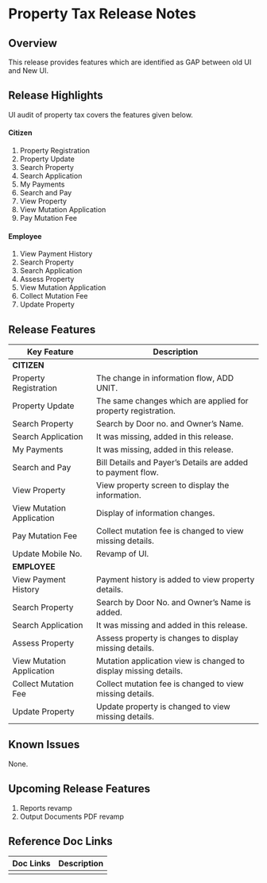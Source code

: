 # Property Tax Release Notes

## Overview <a href="#overview" id="overview"></a>

This release provides features which are identified as GAP between old UI and New UI.

## Release Highlights <a href="#release-highlights" id="release-highlights"></a>

UI audit of property tax covers the features given below.

#### Citizen <a href="#citizen" id="citizen"></a>

1. Property Registration
2. Property Update
3. Search Property
4. Search Application
5. My Payments
6. Search and Pay
7. View Property
8. View Mutation Application
9. Pay Mutation Fee

#### Employee <a href="#employee" id="employee"></a>

1. View Payment History
2. Search Property
3. Search Application
4. Assess Property
5. View Mutation Application
6. Collect Mutation Fee
7. Update Property

## Release Features <a href="#release-features" id="release-features"></a>

| Key Feature               | Description                                                      |
| ------------------------- | ---------------------------------------------------------------- |
| **CITIZEN**               |                                                                  |
| Property Registration     | The change in information flow, ADD UNIT.                        |
| Property Update           | The same changes which are applied for property registration.    |
| Search Property           | Search by Door no. and Owner’s Name.                             |
| Search Application        | It was missing, added in this release.                           |
| My Payments               | It was missing, added in this release.                           |
| Search and Pay            | Bill Details and Payer’s Details are added to payment flow.      |
| View Property             | View property screen to display the information.                 |
| View Mutation Application | Display of information changes.                                  |
| Pay Mutation Fee          | Collect mutation fee is changed to view missing details.         |
| Update Mobile No.         | Revamp of UI.                                                    |
| **EMPLOYEE**              |                                                                  |
| View Payment History      | Payment history is added to view property details.               |
| Search Property           | Search by Door No. and Owner’s Name is added.                    |
| Search Application        | It was missing and added in this release.                        |
| Assess Property           | Assess property is changes to display missing details.           |
| View Mutation Application | Mutation application view is changed to display missing details. |
| Collect Mutation Fee      | Collect mutation fee is changed to view missing details.         |
| Update Property           | Update property is changed to view missing details.              |

## Known Issues <a href="#known-issues" id="known-issues"></a>

&#x20;None.

## Upcoming Release Features <a href="#upcoming-release-features" id="upcoming-release-features"></a>

1. Reports revamp
2. Output Documents PDF revamp

## Reference Doc Links <a href="#reference-doc-links" id="reference-doc-links"></a>

| **Doc Links** | **Description** |
| ------------- | --------------- |
|               |                 |

&#x20;
